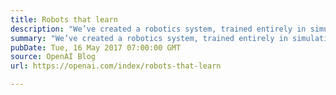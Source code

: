 ```yaml
---
title: Robots that learn
description: "We’ve created a robotics system, trained entirely in simulation and deployed on a physical robot, which can learn a new task after seeing it done once."
summary: "We’ve created a robotics system, trained entirely in simulation and deployed on a physical robot, which can learn a new task after seeing it done once."
pubDate: Tue, 16 May 2017 07:00:00 GMT
source: OpenAI Blog
url: https://openai.com/index/robots-that-learn

---
```



